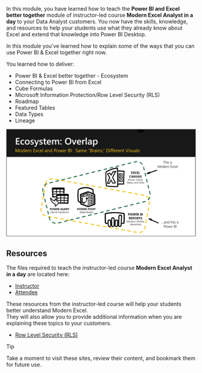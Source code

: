 In this module, you have learned how to teach the **Power BI and Excel better together** module of instructor-led course **Modern Excel Analyst in a day** to your Data Analyst customers.
You now have the skills, knowledge, and resources to help your students use what they already know about Excel and extend that knowledge into Power BI Desktop.

In this module you’ve learned how to explain some of the ways that you can use Power BI & Excel together right now. 

You learned how to deliver:
- Power BI & Excel better together - Ecosystem
- Connecting to Power BI from Excel
- Cube Formulas
- Microsoft Information Protection/Row Level Security (RLS)
 - Roadmap
 - Featured Tables
 - Data Types
 - Lineage

![Overlap of Excel and Power BI](../media/ecosystem-overlap.png)

## Resources
The files required to teach the instructor-led course **Modern Excel Analyst in a day** are located here:  
- [Instructor](https://assetsprod.microsoft.com/mpn/maiad-instructor.zip)
- [Attendee](https://assetsprod.microsoft.com/mpn/maiad-attendee.zip)

These resources from the instructor-led course will help your students better understand Modern Excel.  
They will also allow you to provide additional information when you are explaining these topics to your customers.  
- [Row Level Security (RLS)](https://docs.microsoft.com/power-bi/admin/service-admin-rls)



> [!TIP]
> Take a moment to visit these sites, review their content, and bookmark them for future use.
